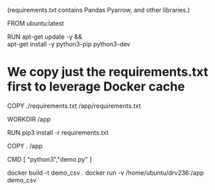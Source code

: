 (requirements.txt contains Pandas
Pyarrow, and other libraries.)

FROM ubuntu:latest

RUN apt-get update -y && \
    apt-get install -y python3-pip python3-dev

# We copy just the requirements.txt first to leverage Docker cache
COPY ./requirements.txt /app/requirements.txt

WORKDIR /app

RUN pip3 install -r requirements.txt

COPY . /app

CMD [ "python3","demo.py" ]

docker build -t demo_csv .
docker run -v /home/ubuntu/drv236:/app demo_csv
